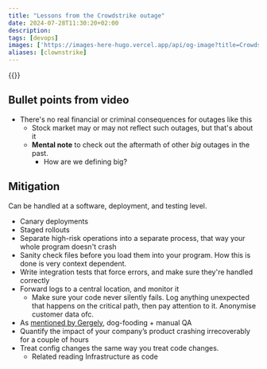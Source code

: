 ```yaml
---
title: "Lessons from the Crowdstrike outage"
date: 2024-07-28T11:30:20+02:00
description: 
tags: [devops]
images: ['https://images-here-hugo.vercel.app/api/og-image?title=Crowdstrike+Outage+Takeaways']
aliases: [clownstrike]
---
```


{{<youtube dGKIdGf_8J4>}}


## Bullet points from video
- There's no real financial or criminal consequences for outages like this
  - Stock market may or may not reflect such outages, but that's about it
  - **Mental note** to check out the aftermath of other *big* outages in the past.
    - How are we defining big?


## Mitigation
Can be handled at a software, deployment, and testing level.

- Canary deployments
- Staged rollouts
- Separate high-risk operations into a separate process, that way your whole program doesn't crash
- Sanity check files before you load them into your program. How this is done is very context dependent.
- Write integration tests that force errors, and make sure they're handled correctly
- Forward logs to a central location, and monitor it
  - Make sure your code never silently fails. 
  Log anything unexpected that happens on the critical path, then pay attention to it. Anonymise customer data ofc.
- As [mentioned by Gergely](https://newsletter.pragmaticengineer.com/p/the-biggest-ever-global-outage-lessons), dog-fooding + manual QA
- Quantify the impact of your company’s product crashing irrecoverably for a couple of hours
- Treat config changes the same way you treat code changes.
  - Related reading Infrastructure as code